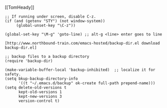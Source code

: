 [[TomHeady]]

    ;; If running under screen, disable C-z.
    (if (and (getenv "STY") (not window-system))
         (global-unset-key "\C-z"))

    (global-set-key "\M-g" 'goto-line) ;; alt-g <line> enter goes to line

    [http://www.northbound-train.com/emacs-hosted/backup-dir.el download backup-dir.el]

    ;; backup files to a backup directory
    (require 'backup-dir)

    (make-variable-buffer-local 'backup-inhibited)  ;; localize it for safety.
    (setq bkup-backup-directory-info
          '((t "~/.emacs.d/backup" ok-create full-path prepend-name)))
    (setq delete-old-versions t
          kept-old-versions 1
          kept-new-versions 3
          version-control t)
